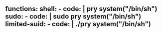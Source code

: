 functions:
  shell:
    - code: |
        pry
        system("/bin/sh")
  sudo:
    - code: |
        sudo pry
        system("/bin/sh")
  limited-suid:
    - code: |
        ./pry
        system("/bin/sh")
---
